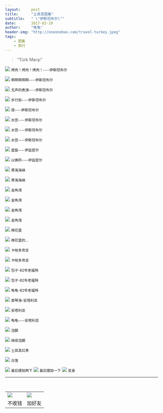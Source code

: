 ```yaml
---
layout:     post
title:      "土耳其图集"
subtitle:   " \"伊斯坦布尔\""
date:       2017-02-19
author:     "龟龟"
header-img: "http://oneonebao.com/travel-turkey.jpeg"
tags:
    - 图集
    - 旅行
---
```


> “Türk Marşı”

![][1]
 <small class="img-hint">烤肉！烤肉！烤肉！----伊斯坦布尔</small>

![][2]
<small class="img-hint">啊啊啊啊啊----伊斯坦布尔</small>

![][3]
<small class="img-hint">无声的表演----伊斯坦布尔</small>

![][4]
<small class="img-hint">步行街----伊斯坦布尔</small>

![][5]
<small class="img-hint">夜----伊斯坦布尔</small>

![][6]
<small class="img-hint">水宫----伊斯坦布尔</small>

![][7]
<small class="img-hint">水宫----伊斯坦布尔</small>

![][8]
<small class="img-hint">水宫----伊斯坦布尔</small>

![][9]
<small class="img-hint">盘旋----伊兹密尔</small>

![][10]
<small class="img-hint">以佛所----伊兹密尔</small>

![][11]
<small class="img-hint">黑海海峡</small>

![][12]
<small class="img-hint">黑海海峡</small>

![][13]
<small class="img-hint">金角湾</small>

![][14]
<small class="img-hint">金角湾</small>

![][15]
<small class="img-hint">金角湾</small>

![][16]
<small class="img-hint">金角湾</small>

![][17]
<small class="img-hint">棉花堡</small>

![][18]
<small class="img-hint">棉花堡的...</small>

![][19]
<small class="img-hint">卡帕多奇亚</small>

![][20]
<small class="img-hint">卡帕多奇亚</small>

![][21]
<small class="img-hint">包子-82年老福特</small>

![][22]
<small class="img-hint">包子-82年老福特</small>

![][23]
<small class="img-hint">龟龟-82年老福特</small>

![][24]
<small class="img-hint">爱琴海-安塔利亚</small>

![][25]
<small class="img-hint">安塔利亚</small>

![][26]
<small class="img-hint">龟龟----安塔利亚</small>

![][27]
<small class="img-hint">泡脚</small>

![][28]
<small class="img-hint">继续泡脚</small>

![][29]
<small class="img-hint">土耳其红茶</small>

![][30]
<small class="img-hint">日落</small>

![][31]
<small class="img-hint">最后摆拍两下</small>
![][32]
<small class="img-hint">最后摆拍一下</small>
![][33]
<small class="img-hint">变身</small>

  [1]: http://oneonebao.com/WechatIMG5.jpeg
  [2]: http://oneonebao.com/%E5%95%8A%E5%95%8A%E5%95%8A.JPG
  [3]: http://oneonebao.com/%E6%97%A0%E5%A3%B0.png
  [4]: http://oneonebao.com/%E4%BC%8A%E6%96%AF%E5%9D%A6%E5%B8%83%E5%B0%94%E6%AD%A5%E8%A1%8C%E8%A1%97.JPG
  [5]: http://oneonebao.com/%E4%BC%8A%E6%96%AF%E5%9D%A6%E5%B8%83%E5%B0%94%E5%A4%9C%E6%99%AF.JPG
  [6]: http://oneonebao.com/%E6%B0%B4%E5%AE%AB.JPG
  [7]: http://oneonebao.com/%E6%B0%B4%E5%AE%AB2.JPG
  [8]: http://oneonebao.com/%E6%B0%B4%E5%AE%AB3.JPG
  [9]: http://oneonebao.com/%E4%BC%8A%E5%85%B9%E5%AF%86%E5%B0%94.JPG
  [10]: http://oneonebao.com/%E4%BB%A5%E4%BD%9B%E6%89%80.JPG
  [11]: http://oneonebao.com/%E9%BB%91%E6%B5%B7%E6%B5%B7%E5%B3%A11.JPG
  [12]: http://oneonebao.com/%E9%BB%91%E6%B5%B7%E6%B5%B7%E5%B3%A12.JPG
  [13]: http://oneonebao.com/%E9%87%91%E8%A7%92%E6%B9%BE1.JPG
  [14]: http://oneonebao.com/%E9%87%91%E8%A7%92%E6%B9%BE2.JPG
  [15]: http://oneonebao.com/%E9%87%91%E8%A7%92%E6%B9%BE3.JPG
  [16]: http://oneonebao.com/%E9%87%91%E8%A7%92%E6%B9%BE4.JPG
  [17]: http://oneonebao.com/%E6%A3%89%E8%8A%B1%E5%A0%A11.JPG
  [18]: http://oneonebao.com/%E6%A3%89%E8%8A%B1%E5%A0%A1.JPG
  [19]: http://oneonebao.com/%E5%8D%A1%E5%B8%95%E5%A4%9A%E5%A5%87%E4%BA%9A.JPG
  [20]: http://oneonebao.com/%E5%8D%A1%E5%B8%95%E5%A4%9A%E5%A5%87%E4%BA%9A%E5%A5%A5%E7%89%B9%E6%9B%BC.JPG
  [21]: http://oneonebao.com/%E5%8C%85%E5%AD%90%E8%80%81%E7%A6%8F%E7%89%B9.JPG
  [22]: http://oneonebao.com/%E5%8C%85%E5%AD%90%E8%80%81%E7%A6%8F%E7%89%B92.JPG
  [23]: http://oneonebao.com/%E9%BE%9F%E9%BE%9F%E8%80%81%E7%A6%8F%E7%89%B9.JPG
  [24]: http://oneonebao.com/%E5%AE%89%E5%A1%94%E5%88%A9%E4%BA%9A1.JPG
  [25]: http://oneonebao.com/%E5%AE%89%E5%A1%94%E5%88%A9%E4%BA%9A2.JPG
  [26]: http://oneonebao.com/%E5%AE%89%E5%A1%94%E5%88%A9%E4%BA%9A3.JPG
  [27]: http://oneonebao.com/%E6%B3%A1%E8%84%9A1.JPG
  [28]: http://oneonebao.com/%E6%B3%A1%E8%84%9A2.JPG
  [29]: http://oneonebao.com/%E7%BA%A2%E8%8C%B6.JPG
  [30]: http://oneonebao.com/%E5%85%89%E8%8A%B1.JPG
  [31]: http://oneonebao.com/%E5%85%89%E6%9D%9F%E5%8C%85%E5%AD%90.JPG
  [32]: http://oneonebao.com/%E5%8C%85%E5%AD%90%E5%A2%99%E8%A7%92.JPG
  [33]: http://oneonebao.com/%E8%80%81%E5%A4%B4.JPG
  

----
<br />
<table border="0">
    <tr border="0">
        <td>
            <img src="http://oneonebao.com/0%20%2837%29.gif">
        </td>
        <td>
            <img src="http://oneonebao.com/1490924677.png">
        </td>
    </tr>
    <tr>
        <td style="text-align:center">
            <span>不收钱</span>
        </td>
        <td style="text-align:center">
            <span>加好友</span>
        </td>
    </tr>
</table>